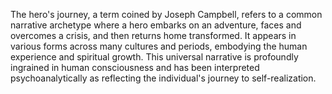 
The hero's journey, a term coined by Joseph Campbell, refers to a common narrative archetype where a hero embarks on an adventure, faces and overcomes a crisis, and then returns home transformed. It appears in various forms across many cultures and periods, embodying the human experience and spiritual growth. This universal narrative is profoundly ingrained in human consciousness and has been interpreted psychoanalytically as reflecting the individual's journey to self-realization.

